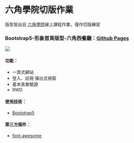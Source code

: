 # 六角學院切版作業
版型皆出自 [六角學院](https://www.hexschool.com/)線上課程作業，僅作切版練習
### Bootstrap5-形象首頁版型-六角西餐廳：[Github Pages](https://joyun25.github.io/bootstrap-hex-image-website/)
![](https://i.imgur.com/Tc2w6ff.jpg)
#### 功能：
- 一頁式網站
- 登入、註冊 彈出式視窗
- 基本表單驗證
- RWD
#### 使用技術：
- [Bootstrap5](https://getbootstrap.com/docs/5.0/getting-started/introduction/)
#### 第三方插件：
- [font-awesome](https://fontawesome.com/)
